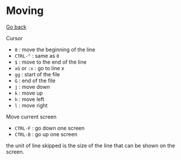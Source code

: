 # Moving

[Go back](..#-and-now-mastering-it)

Cursor

* `0` : move the beginning of the line
* `CTRL-^` : same as `0`
* `$` : move to the end of the line
* `xG` or `:x` : go to line x
* `gg` : start of the file
* `G` : end of the file
* `j` : move down
* `k` : move up
* `h` : move left
* `l` : move right

Move current screen

* `CTRL-F` : go down one screen
* `CTRL-B` : go up one screen

the unit of line skipped is the size of the line that can be shown on the screen.